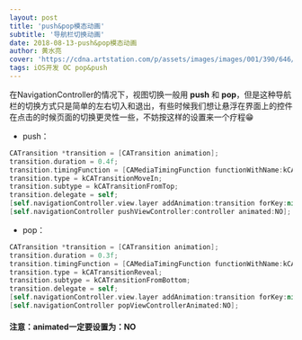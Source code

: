 ```yaml
---
layout: post
title: 'push&pop模态动画'
subtitle: '导航栏切换动画'
date: 2018-08-13-push&pop模态动画
author: 黄水亮
cover: 'https://cdna.artstation.com/p/assets/images/images/001/390/646/large/cuong-vu-hrs-good.jpg?1445597194'
tags: iOS开发 OC pop&push
---
```


在NavigationController的情况下，视图切换一般用 **push** 和 **pop**，但是这种导航栏的切换方式只是简单的左右切入和退出，有些时候我们想让悬浮在界面上的控件在点击的时候页面的切换更灵性一些，不妨按这样的设置来一个疗程😁

- push：

```swift
CATransition *transition = [CATransition animation];
transition.duration = 0.4f;
transition.timingFunction = [CAMediaTimingFunction functionWithName:kCAMediaTimingFunctionEaseInEaseOut];
transition.type = kCATransitionMoveIn;
transition.subtype = kCATransitionFromTop;
transition.delegate = self;
[self.navigationController.view.layer addAnimation:transition forKey:nil];
[self.navigationController pushViewController:controller animated:NO];
```
- pop：

```swift
CATransition *transition = [CATransition animation];
transition.duration = 0.3f;
transition.timingFunction = [CAMediaTimingFunction functionWithName:kCAMediaTimingFunctionEaseInEaseOut];
transition.type = kCATransitionReveal;
transition.subtype = kCATransitionFromBottom;
transition.delegate = self;
[self.navigationController.view.layer addAnimation:transition forKey:nil];
[self.navigationController popViewControllerAnimated:NO];
```

#### 注意：animated一定要设置为：NO
